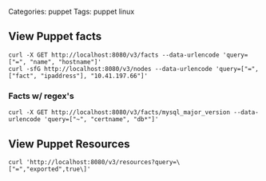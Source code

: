 Categories: puppet
Tags: puppet
      linux


## View Puppet facts

    curl -X GET http://localhost:8080/v3/facts --data-urlencode 'query=["=", "name", "hostname"]'
    curl -sfG http://localhost:8080/v3/nodes --data-urlencode 'query=["=", ["fact", "ipaddress"], "10.41.197.66"]'

### Facts w/ regex's

    curl -X GET http://localhost:8080/v3/facts/mysql_major_version --data-urlencode 'query=["~", "certname", "db*"]'


## View Puppet Resources

    curl 'http://localhost:8080/v3/resources?query=\["=","exported",true\]' 
